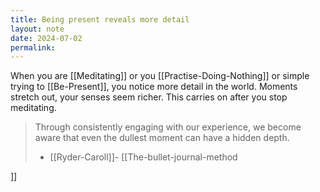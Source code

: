 ```yaml
---
title: Being present reveals more detail
layout: note
date: 2024-07-02
permalink:
---
```


When you are [[Meditating]] or you [[Practise-Doing-Nothing]] or simple trying to [[Be-Present]], you notice more detail in the world. Moments stretch out, your senses seem richer. This carries on after you stop meditating.

> Through consistently engaging with our experience, we become aware that even the dullest moment can have a hidden depth.
> - [[Ryder-Caroll]]- [[The-bullet-journal-method

]]